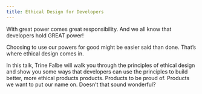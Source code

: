 ```yaml
---
title: Ethical Design for Developers
---
```


With great power comes great responsibility. And we all know that developers hold GREAT power! 

Choosing to use our powers for good might be easier said than done. That’s where ethical design comes in.

In this talk, Trine Falbe will walk you through the principles of ethical design and show you some ways that developers can use the principles to build better, more ethical products products. Products to be proud of. Products we want to put our name on. Doesn’t that sound wonderful?